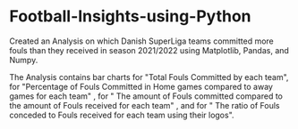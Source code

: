 # Football-Insights-using-Python

Created an Analysis on which Danish SuperLiga teams committed more fouls than they received in season 2021/2022 using Matplotlib, Pandas, and Numpy.

The Analysis contains bar charts for "Total Fouls Committed by each team", for "Percentage of Fouls Committed in Home games compared to away games for each team" , for " The amount of Fouls committed compared to the amount of Fouls received for each team" , and for " The ratio of Fouls conceded to Fouls received for each team using their logos".
